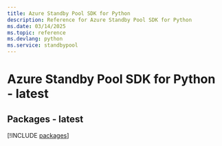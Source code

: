 ```yaml
---
title: Azure Standby Pool SDK for Python
description: Reference for Azure Standby Pool SDK for Python
ms.date: 03/14/2025
ms.topic: reference
ms.devlang: python
ms.service: standbypool
---
```

# Azure Standby Pool SDK for Python - latest
## Packages - latest
[!INCLUDE [packages](standby-pool-index.md)]